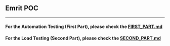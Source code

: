 ## Emrit POC
____

#### For the Automation Testing (First Part), please check the [FIRST_PART.md](FIRST_PART.md)
#### For the Load Testing (Second Part), please check the [SECOND_PART.md](SECOND_PART.md)


